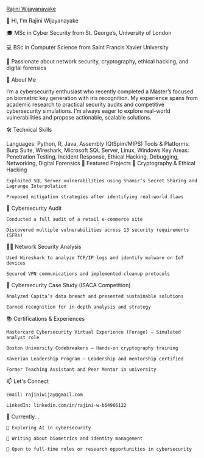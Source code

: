 [Rajini Wijayanayake](https://github.com/user-attachments/assets/487fca1f-cbf3-422d-a3ab-bd0b504ec944)

👋 Hi, I'm Rajini Wijayanayake

🎓 MSc in Cyber Security from St. George’s, University of London

💻 BSc in Computer Science from Saint Francis Xavier University

🔐 Passionate about network security, cryptography, ethical hacking, and digital forensics

🧠 About Me

I’m a cybersecurity enthusiast who recently completed a Master’s focused on biometric key generation with iris recognition. My experience spans from academic research to practical security audits and competitive cybersecurity simulations. I’m always eager to explore real-world vulnerabilities and propose actionable, scalable solutions.

🛠️ Technical Skills

Languages: Python, R, Java, Assembly (QtSpim/MIPS)
Tools & Platforms: Burp Suite, Wireshark, Microsoft SQL Server, Linux, Windows
Key Areas: Penetration Testing, Incident Response, Ethical Hacking, Debugging, Networking, Digital Forensics
📂 Featured Projects
🔐 Cryptography & Ethical Hacking

    Exploited SQL Server vulnerabilities using Shamir’s Secret Sharing and Lagrange Interpolation

    Proposed mitigation strategies after identifying real-world flaws

🧪 Cybersecurity Audit

    Conducted a full audit of a retail e-commerce site

    Discovered multiple vulnerabilities across 13 security requirements (SFRs)

🕵️‍♀️ Network Security Analysis

    Used Wireshark to analyze TCP/IP logs and identify malware on IoT devices

    Secured VPN communications and implemented cleanup protocols

🧠 Cybersecurity Case Study (ISACA Competition)

    Analyzed Capita’s data breach and presented sustainable solutions

    Earned recognition for in-depth analysis and strategy

📚 Certifications & Experiences

    Mastercard Cybersecurity Virtual Experience (Forage) – Simulated analyst role

    Boston University Codebreakers – Hands-on cryptography training

    Xaverian Leadership Program – Leadership and mentorship certified

    Former Teaching Assistant and Peer Mentor in university

📫 Let's Connect

    Email: rajiniwijay@gmail.com
    
    LinkedIn: linkedin.com/in/rajini-w-b64966122

📌 Currently...

    🌱 Exploring AI in cybersecurity

    📘 Writing about biometrics and identity management

    💼 Open to full-time roles or research opportunities in cybersecurity
